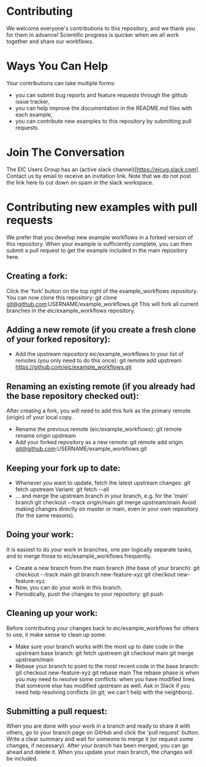 # Contributing

We welcome everyone's contributions to this repository, and we thank you for them in advance! Scientific progress is quicker when we all work together and share our workflows.

# Ways You Can Help

Your contributions can take multiple forms:
- you can submit bug reports and feature requests through the github issue tracker,
- you can help improve the documentation in the README.md files with each example,
- you can contribute new examples to this repository by submitting pull requests.

# Join The Conversation

The EIC Users Group has an (active slack channel)[https://eicug.slack.com]. Contact us by email to receive an invitation link. Note that we do not post the link here to cut down on spam in the slack workspace.

# Contributing new examples with pull requests

We prefer that you develop new example workflows in a forked version of this repository. When your example is sufficiently complete, you can then submit a pull request to get the example included in the main repository here.

## Creating a fork:
Click the 'fork' button on the top right of the example_workflows repository. You can now clone this repository:
  git clone git@github.com:USERNAME/example_workflows.git
This will fork all current branches in the eic/example_workflows repository.

## Adding a new remote (if you create a fresh clone of your forked repository):
- Add the upstream repository eic/example_workflows to your list of remotes (you only need to do this once):
  git remote add upstream https://github.com/eic/example_workflows.git

## Renaming an existing remote (if you already had the base repository checked out):
After creating a fork, you will need to add this fork as the primary remote (origin) of your local copy.
- Rename the previous remote (eic/example_workflows):
  git remote rename origin upstream
- Add your forked repository as a new remote:
  git remote add origin git@github.com:USERNAME/example_workflows.git

## Keeping your fork up to date:
- Whenever you want to update, fetch the latest upstream changes:
  git fetch upstream
  Variant: git fetch --all
- ... and merge the upstream branch in your branch, e.g. for the 'main' branch
  git checkout --track origin/main
  git merge upstream/main
Avoid making changes directly on master or main, even in your own repository (for the same reasons).

## Doing your work:
It is easiest to do your work in branches, one per logically separate tasks, and to merge those to eic/example_workflows frequently.
- Create a new branch from the main branch (the base of your branch):
  git checkout --track main
  git branch new-feature-xyz
  git checkout new-feature-xyz
- Now, you can do your work in this branch.
- Periodically, push the changes to your repository:
  git push

## Cleaning up your work:
Before contributing your changes back to eic/example_workflows for others to use, it make sense to clean up some.
- Make sure your branch works with the most up to date code in the upstream base branch:
  git fetch upstream
  git checkout main
  git merge upstream/main
- Rebase your branch to point to the most recent code in the base branch:
  git checkout new-feature-xyz
  git rebase main
The rebase phase is when you may need to resolve some conflicts: when you have modified lines that someone else has modified upstream as well. Ask in Slack if you need help resolving conflicts (in git; we can't help with the neighbors).

## Submitting a pull request:
When you are done with your work in a branch and ready to share it with others, go to your branch page on GitHub and click the 'pull request' button. Write a clear summary and wait for someone to merge it (or request some changes, if necessary). After your branch has been merged, you can go ahead and delete it. When you update your main branch, the changes will be included.
